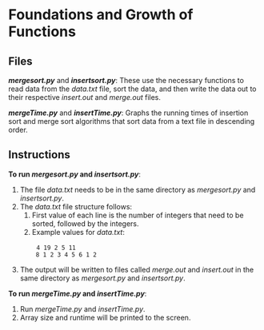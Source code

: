 # Foundations and Growth of Functions #

## Files ##

***mergesort.py*** and ***insertsort.py***: These use the necessary functions to read data from the *data.txt* file, sort the data, and then write the data out to their respective *insert.out* and *merge.out* files.

***mergeTime.py*** and ***insertTime.py***: Graphs the running times of insertion sort and merge sort algorithms that sort data from a text file in descending order.

## Instructions ##
**To run *mergesort.py* and *insertsort.py***:
1. The file *data.txt* needs to be in the same directory as *mergesort.py* and *insertsort.py*.
2. The *data.txt* file structure follows:
    1. First value of each line is the number of integers that need to be sorted, followed by the integers.
    2. Example values for *data.txt*:
        <pre>
        <code>4 19 2 5 11
        8 1 2 3 4 5 6 1 2</code></pre>
3. The output will be written to files called *merge.out* and *insert.out* in the same directory as *mergesort.py* and *insertsort.py*.

**To run *mergeTime.py* and *insertTime.py***:
1. Run *mergeTime.py* and *insertTime.py*.
2. Array size and runtime will be printed to the screen.
